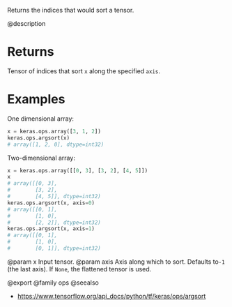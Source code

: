 Returns the indices that would sort a tensor.

@description

# Returns
Tensor of indices that sort `x` along the specified `axis`.

# Examples
One dimensional array:
```python
x = keras.ops.array([3, 1, 2])
keras.ops.argsort(x)
# array([1, 2, 0], dtype=int32)
```

Two-dimensional array:
```python
x = keras.ops.array([[0, 3], [3, 2], [4, 5]])
x
# array([[0, 3],
#        [3, 2],
#        [4, 5]], dtype=int32)
keras.ops.argsort(x, axis=0)
# array([[0, 1],
#        [1, 0],
#        [2, 2]], dtype=int32)
keras.ops.argsort(x, axis=1)
# array([[0, 1],
#        [1, 0],
#        [0, 1]], dtype=int32)
```

@param x Input tensor.
@param axis Axis along which to sort. Defaults to`-1` (the last axis). If
    `None`, the flattened tensor is used.

@export
@family ops
@seealso
+ <https://www.tensorflow.org/api_docs/python/tf/keras/ops/argsort>
